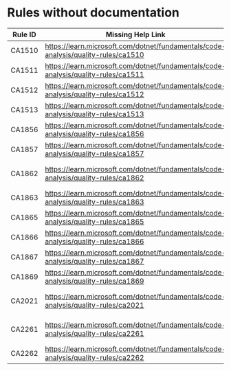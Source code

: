 # Rules without documentation

Rule ID | Missing Help Link | Title |
--------|-------------------|-------|
CA1510 | <https://learn.microsoft.com/dotnet/fundamentals/code-analysis/quality-rules/ca1510> | Use ArgumentNullException throw helper |
CA1511 | <https://learn.microsoft.com/dotnet/fundamentals/code-analysis/quality-rules/ca1511> | Use ArgumentException throw helper |
CA1512 | <https://learn.microsoft.com/dotnet/fundamentals/code-analysis/quality-rules/ca1512> | Use ArgumentOutOfRangeException throw helper |
CA1513 | <https://learn.microsoft.com/dotnet/fundamentals/code-analysis/quality-rules/ca1513> | Use ObjectDisposedException throw helper |
CA1856 | <https://learn.microsoft.com/dotnet/fundamentals/code-analysis/quality-rules/ca1856> | Incorrect usage of ConstantExpected attribute |
CA1857 | <https://learn.microsoft.com/dotnet/fundamentals/code-analysis/quality-rules/ca1857> | A constant is expected for the parameter |
CA1862 | <https://learn.microsoft.com/dotnet/fundamentals/code-analysis/quality-rules/ca1862> | Prefer the 'StringComparison' method overloads to perform case-insensitive string comparisons |
CA1863 | <https://learn.microsoft.com/dotnet/fundamentals/code-analysis/quality-rules/ca1863> | Use 'CompositeFormat' |
CA1865 | <https://learn.microsoft.com/dotnet/fundamentals/code-analysis/quality-rules/ca1865> | Use char overload |
CA1866 | <https://learn.microsoft.com/dotnet/fundamentals/code-analysis/quality-rules/ca1866> | Use char overload |
CA1867 | <https://learn.microsoft.com/dotnet/fundamentals/code-analysis/quality-rules/ca1867> | Use char overload |
CA1869 | <https://learn.microsoft.com/dotnet/fundamentals/code-analysis/quality-rules/ca1869> | Do not pass a nullable struct to 'ArgumentNullException.ThrowIfNull' |
CA2021 | <https://learn.microsoft.com/dotnet/fundamentals/code-analysis/quality-rules/ca2021> | Do not call Enumerable.Cast\<T> or Enumerable.OfType\<T> with incompatible types |
CA2261 | <https://learn.microsoft.com/dotnet/fundamentals/code-analysis/quality-rules/ca2261> | Do not use ConfigureAwaitOptions.SuppressThrowing with Task\<TResult> |
CA2262 | <https://learn.microsoft.com/dotnet/fundamentals/code-analysis/quality-rules/ca2262> | Do not pass a non-nullable value to 'ArgumentNullException.ThrowIfNull' |
